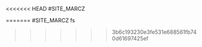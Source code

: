 <<<<<<< HEAD
#SITE_MARCZ
 
=======
#SITE_MARCZ
 fs
>>>>>>> 3b6c193230e3fe531e688561fb740d61697425ef
